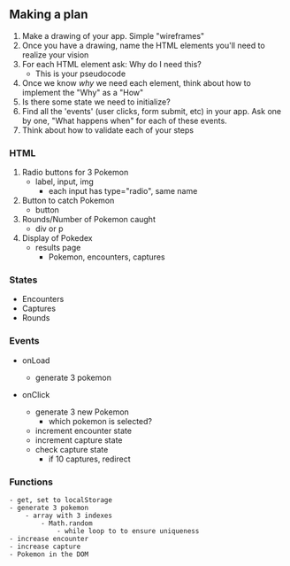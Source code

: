 ## Making a plan
1) Make a drawing of your app. Simple "wireframes"
2) Once you have a drawing, name the HTML elements you'll need to realize your vision
3) For each HTML element ask: Why do I need this?
    - This is your pseudocode
4) Once we know _why_ we need each element, think about how to implement the "Why" as a "How"
5) Is there some state we need to initialize?
6) Find all the 'events' (user clicks, form submit, etc) in your app. Ask one by one, "What happens when" for each of these events.
7) Think about how to validate each of your steps

### HTML
1. Radio buttons for 3 Pokemon
    - label, input, img
        - each input has type="radio", same name
2. Button to catch Pokemon
    - button
3. Rounds/Number of Pokemon caught
    - div or p
4. Display of Pokedex
    - results page
        - Pokemon, encounters, captures

### States
- Encounters
- Captures
- Rounds

### Events
- onLoad
    - generate 3 pokemon

- onClick
    - generate 3 new Pokemon
        - which pokemon is selected?
    - increment encounter state
    - increment capture state
    - check capture state
        - if 10 captures, redirect

### Functions
    - get, set to localStorage
    - generate 3 pokemon
        - array with 3 indexes
            - Math.random
                - while loop to to ensure uniqueness
    - increase encounter
    - increase capture
    - Pokemon in the DOM

